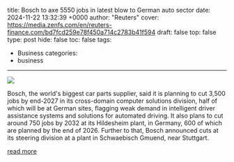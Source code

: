 title: Bosch to axe 5550 jobs in latest blow to German auto sector
date: 2024-11-22 13:32:39 +0000
author: "Reuters"
cover: https://media.zenfs.com/en/reuters-finance.com/bd7fcd259e78f450a714c2783b41f594
draft: false
top: false
type: post
hide: false
toc: false
tags:
  - Business
categories:
  - business
---

![](https://media.zenfs.com/en/reuters-finance.com/bd7fcd259e78f450a714c2783b41f594)

Bosch, the world's biggest car parts supplier, said it is planning to cut 3,500 jobs by end-2027 in its cross-domain computer solutions division, half of which will be at German sites, flagging weak demand in intelligent driver assistance systems and solutions for automated driving. It also plans to cut around 750 jobs by 2032 at its Hildesheim plant, in Germany, 600 of which are planned by the end of 2026. Further to that, Bosch announced cuts at its steering division at a plant in Schwaebisch Gmuend, near Stuttgart.

[read more](https://finance.yahoo.com/news/bosch-axe-5-550-jobs-133239282.html)
